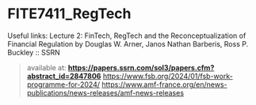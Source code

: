 # FITE7411_RegTech

Useful links:
Lecture 2:
FinTech, RegTech and the Reconceptualization of Financial Regulation by Douglas W. Arner, Janos Nathan Barberis, Ross P. Buckley :: SSRN
> available at: __https://papers.ssrn.com/sol3/papers.cfm?abstract_id=2847806__
> https://www.fsb.org/2024/01/fsb-work-programme-for-2024/
> https://www.amf-france.org/en/news-publications/news-releases/amf-news-releases
